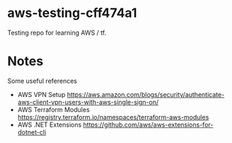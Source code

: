 # aws-testing-cff474a1
Testing repo for learning AWS / tf.

# Notes
Some useful references
- AWS VPN Setup https://aws.amazon.com/blogs/security/authenticate-aws-client-vpn-users-with-aws-single-sign-on/
- AWS Terraform Modules https://registry.terraform.io/namespaces/terraform-aws-modules
- AWS .NET Extensions https://github.com/aws/aws-extensions-for-dotnet-cli
